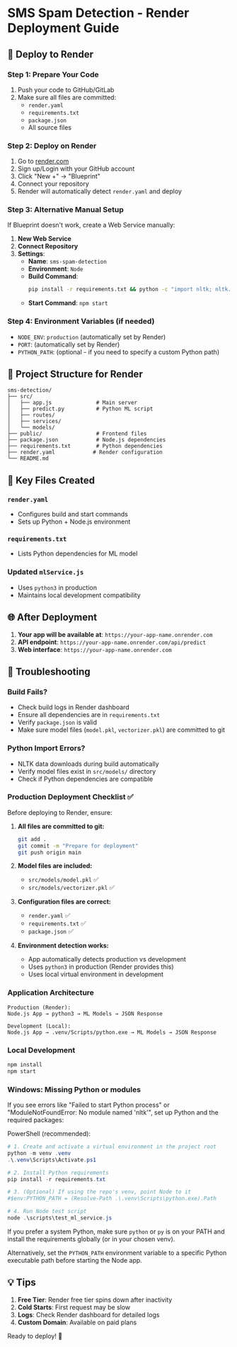 # SMS Spam Detection - Render Deployment Guide

## 🚀 Deploy to Render

### Step 1: Prepare Your Code
1. Push your code to GitHub/GitLab
2. Make sure all files are committed:
   - `render.yaml`
   - `requirements.txt`
   - `package.json`
   - All source files

### Step 2: Deploy on Render
1. Go to [render.com](https://render.com)
2. Sign up/Login with your GitHub account
3. Click "New +" → "Blueprint"
4. Connect your repository
5. Render will automatically detect `render.yaml` and deploy

### Step 3: Alternative Manual Setup
If Blueprint doesn't work, create a Web Service manually:

1. **New Web Service**
2. **Connect Repository**
3. **Settings**:
   - **Name**: `sms-spam-detection`
   - **Environment**: `Node`
   - **Build Command**: 
     ```bash
     pip install -r requirements.txt && python -c "import nltk; nltk.download('stopwords'); nltk.download('punkt')" && npm install
     ```
   - **Start Command**: `npm start`

### Step 4: Environment Variables (if needed)
- `NODE_ENV`: `production` (automatically set by Render)
- `PORT`: (automatically set by Render)
- `PYTHON_PATH`: (optional - if you need to specify a custom Python path)

## 📁 Project Structure for Render
```
sms-detection/
├── src/
│   ├── app.js              # Main server
│   ├── predict.py          # Python ML script
│   ├── routes/
│   ├── services/
│   └── models/
├── public/                 # Frontend files
├── package.json            # Node.js dependencies
├── requirements.txt        # Python dependencies
├── render.yaml            # Render configuration
└── README.md
```

## 🔧 Key Files Created

### `render.yaml`
- Configures build and start commands
- Sets up Python + Node.js environment

### `requirements.txt`
- Lists Python dependencies for ML model

### Updated `mlService.js`
- Uses `python3` in production
- Maintains local development compatibility

## 🌐 After Deployment

1. **Your app will be available at**: `https://your-app-name.onrender.com`
2. **API endpoint**: `https://your-app-name.onrender.com/api/predict`
3. **Web interface**: `https://your-app-name.onrender.com`

## 🚨 Troubleshooting

### Build Fails?
- Check build logs in Render dashboard
- Ensure all dependencies are in `requirements.txt`
- Verify `package.json` is valid
- Make sure model files (`model.pkl`, `vectorizer.pkl`) are committed to git

### Python Import Errors?
- NLTK data downloads during build automatically
- Verify model files exist in `src/models/` directory
- Check if Python dependencies are compatible

### Production Deployment Checklist ✅

Before deploying to Render, ensure:

1. **All files are committed to git:**
   ```bash
   git add .
   git commit -m "Prepare for deployment"
   git push origin main
   ```

2. **Model files are included:**
   - `src/models/model.pkl` ✅
   - `src/models/vectorizer.pkl` ✅

3. **Configuration files are correct:**
   - `render.yaml` ✅
   - `requirements.txt` ✅ 
   - `package.json` ✅

4. **Environment detection works:**
   - App automatically detects production vs development
   - Uses `python3` in production (Render provides this)
   - Uses local virtual environment in development

### Application Architecture

```
Production (Render):
Node.js App → python3 → ML Models → JSON Response

Development (Local):
Node.js App → .venv/Scripts/python.exe → ML Models → JSON Response
```

### Local Development
```bash
npm install
npm start
```

### Windows: Missing Python or modules

If you see errors like "Failed to start Python process" or "ModuleNotFoundError: No module named 'nltk'", set up Python and the required packages:

PowerShell (recommended):

```powershell
# 1. Create and activate a virtual environment in the project root
python -m venv .venv
.\.venv\Scripts\Activate.ps1

# 2. Install Python requirements
pip install -r requirements.txt

# 3. (Optional) If using the repo's venv, point Node to it
#$env:PYTHON_PATH = (Resolve-Path .\.venv\Scripts\python.exe).Path

# 4. Run Node test script
node .\scripts\test_ml_service.js
```

If you prefer a system Python, make sure `python` or `py` is on your PATH and install the requirements globally (or in your chosen venv).

Alternatively, set the `PYTHON_PATH` environment variable to a specific Python executable path before starting the Node app.

## 💡 Tips

1. **Free Tier**: Render free tier spins down after inactivity
2. **Cold Starts**: First request may be slow
3. **Logs**: Check Render dashboard for detailed logs
4. **Custom Domain**: Available on paid plans

Ready to deploy! 🎉